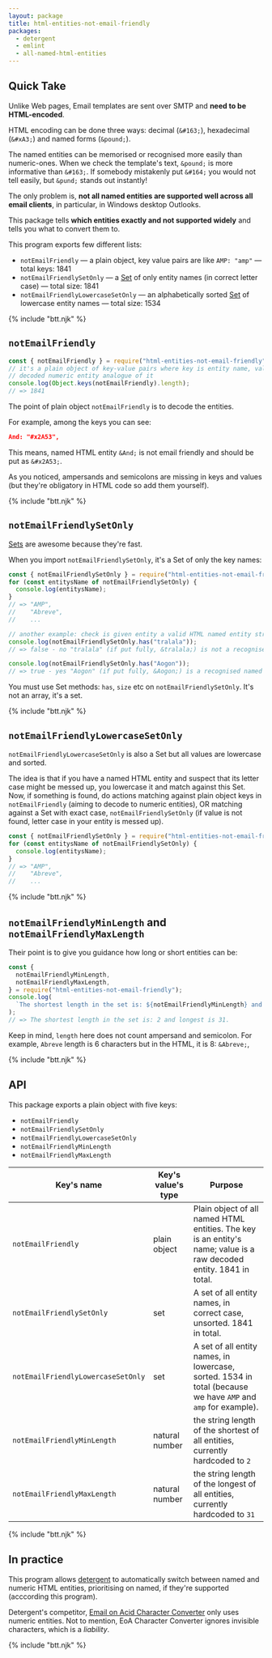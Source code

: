 ```yaml
---
layout: package
title: html-entities-not-email-friendly
packages:
  - detergent
  - emlint
  - all-named-html-entities
---
```


## Quick Take

Unlike Web pages, Email templates are sent over SMTP and **need to be HTML-encoded**.

HTML encoding can be done three ways: decimal (`&#163;`), hexadecimal (`&#xA3;`) and named forms (`&pound;`).

The named entities can be memorised or recognised more easily than numeric-ones. When we check the template's text, `&pound;` is more informative than `&#163;`. If somebody mistakenly put `&#164;` you would not tell easily, but `&pund;` stands out instantly!

The only problem is, **not all named entities are supported well across all email clients**, in particular, in Windows desktop Outlooks.

This package tells **which entities exactly and not supported widely** and tells you what to convert them to.

This program exports few different lists:

- `notEmailFriendly` — a plain object, key value pairs are like `AMP: "amp"` — total keys: 1841
- `notEmailFriendlySetOnly` — a [Set](https://exploringjs.com/impatient-js/ch_sets.html) of only entity names (in correct letter case) — total size: 1841
- `notEmailFriendlyLowercaseSetOnly` — an alphabetically sorted [Set](https://exploringjs.com/impatient-js/ch_sets.html) of lowercase entity names — total size: 1534

{% include "btt.njk" %}

## `notEmailFriendly`

```js
const { notEmailFriendly } = require("html-entities-not-email-friendly");
// it's a plain object of key-value pairs where key is entity name, value is
// decoded numeric entity analogue of it
console.log(Object.keys(notEmailFriendly).length);
// => 1841
```

The point of plain object `notEmailFriendly` is to decode the entities.

For example, among the keys you can see:

```json
And: "#x2A53",
```

This means, named HTML entity `&And;` is not email friendly and should be put as `&#x2A53;`.

As you noticed, ampersands and semicolons are missing in keys and values (but they're obligatory in HTML code so add them yourself).

{% include "btt.njk" %}

## `notEmailFriendlySetOnly`

[Sets](https://exploringjs.com/impatient-js/ch_sets.html) are awesome because they're fast.

When you import `notEmailFriendlySetOnly`, it's a Set of only the key names:

```js
const { notEmailFriendlySetOnly } = require("html-entities-not-email-friendly");
for (const entitysName of notEmailFriendlySetOnly) {
  console.log(entitysName);
}
// => "AMP",
//    "Abreve",
//    ...

// another example: check is given entity a valid HTML named entity string?
console.log(notEmailFriendlySetOnly.has("tralala"));
// => false - no "tralala" (if put fully, &tralala;) is not a recognised named HTML entity's name

console.log(notEmailFriendlySetOnly.has("Aogon"));
// => true - yes "Aogon" (if put fully, &Aogon;) is a recognised named HTML entity's name
```

You must use Set methods: `has`, `size` etc on `notEmailFriendlySetOnly`. It's not an array, it's a set.

{% include "btt.njk" %}

## `notEmailFriendlyLowercaseSetOnly`

`notEmailFriendlyLowercaseSetOnly` is also a Set but all values are lowercase and sorted.

The idea is that if you have a named HTML entity and suspect that its letter case might be messed up, you lowercase it and match against this Set. Now, if something is found, do actions matching against plain object keys in `notEmailFriendly` (aiming to decode to numeric entities), OR matching against a Set with exact case, `notEmailFriendlySetOnly` (if value is not found, letter case in your entity is messed up).

```js
const { notEmailFriendlySetOnly } = require("html-entities-not-email-friendly");
for (const entitysName of notEmailFriendlySetOnly) {
  console.log(entitysName);
}
// => "AMP",
//    "Abreve",
//    ...
```

{% include "btt.njk" %}

## `notEmailFriendlyMinLength` and `notEmailFriendlyMaxLength`

Their point is to give you guidance how long or short entities can be:

```js
const {
  notEmailFriendlyMinLength,
  notEmailFriendlyMaxLength,
} = require("html-entities-not-email-friendly");
console.log(
  `The shortest length in the set is: ${notEmailFriendlyMinLength} and longest is ${notEmailFriendlyMaxLength}.`
);
// => The shortest length in the set is: 2 and longest is 31.
```

Keep in mind, `length` here does not count ampersand and semicolon. For example, `Abreve` length is 6 characters but in the HTML, it is 8: `&Abreve;`,

{% include "btt.njk" %}

## API

This package exports a plain object with five keys:

- `notEmailFriendly`
- `notEmailFriendlySetOnly`
- `notEmailFriendlyLowercaseSetOnly`
- `notEmailFriendlyMinLength`
- `notEmailFriendlyMaxLength`

| Key's name                         | Key's value's type | Purpose                                                                                                             |
| ---------------------------------- | ------------------ | ------------------------------------------------------------------------------------------------------------------- |
| `notEmailFriendly`                 | plain object       | Plain object of all named HTML entities. The key is an entity's name; value is a raw decoded entity. 1841 in total. |
| `notEmailFriendlySetOnly`          | set                | A set of all entity names, in correct case, unsorted. 1841 in total.                                                |
| `notEmailFriendlyLowercaseSetOnly` | set                | A set of all entity names, in lowercase, sorted. 1534 in total (because we have `AMP` and `amp` for example).       |
| `notEmailFriendlyMinLength`        | natural number     | the string length of the shortest of all entities, currently hardcoded to `2`                                       |
| `notEmailFriendlyMaxLength`        | natural number     | the string length of the longest of all entities, currently hardcoded to `31`                                       |

{% include "btt.njk" %}

## In practice

This program allows [detergent](/os/detergent/) to automatically switch between named and numeric HTML entities, prioritising on named, if they're supported (acccording this program).

Detergent's competitor, [Email on Acid Character Converter](https://app.emailonacid.com/character-converter/) only uses numeric entities. Not to mention, EoA Character Converter ignores invisible characters, which is a _liability_.

{% include "btt.njk" %}
